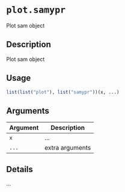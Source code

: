 # `plot.samypr`

Plot sam object


## Description

Plot sam object


## Usage

```r
list(list("plot"), list("samypr"))(x, ...)
```


## Arguments

Argument      |Description
------------- |----------------
`x`     |     ...
`...`     |     extra arguments


## Details

...


